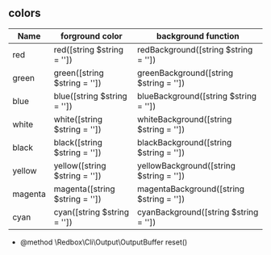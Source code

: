 ## colors

| Name   |  forground color  | background function  | 
|---|---|---|
|   red |  red([string $string = '']) | redBackground([string $string = ''])|
|  green |  green([string $string = ''])  |   greenBackground([string $string = '']) |
|  blue | blue([string $string = ''])  | blueBackground([string $string = ''])  |
|  white | white([string $string = ''])  | whiteBackground([string $string = ''])  |
|  black | black([string $string = ''])  | blackBackground([string $string = ''])  |
|  yellow | yellow([string $string = ''])  | yellowBackground([string $string = ''])  |
|  magenta | magenta([string $string = ''])  | magentaBackground([string $string = ''])  |
|  cyan | cyan([string $string = ''])  | cyanBackground([string $string = ''])  |


* @method \Redbox\Cli\Output\OutputBuffer reset()

